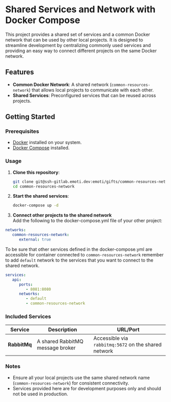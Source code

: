 # Shared Services and Network with Docker Compose

This project provides a shared set of services and a common Docker network that can be used by other local projects. It is designed to streamline development by centralizing commonly used services and providing an easy way to connect different projects on the same Docker network.

## Features

- **Common Docker Network**: A shared network (`common-resources-network`) that allows local projects to communicate with each other.
- **Shared Services**: Preconfigured services that can be reused across projects.

## Getting Started

### Prerequisites

- [Docker](https://www.docker.com/get-started) installed on your system.
- [Docker Compose](https://docs.docker.com/compose/) installed.

### Usage

1. **Clone this repository**:
   ```bash
   git clone git@ssh-gitlab.emoti.dev:emoti/gifts/common-resources-network.git
   cd common-resources-network
   ```
2. **Start the shared services**:
   ```bash
   docker-compose up -d
   ``` 
     
3. **Connect other projects to the shared network**<br>
Add the following to the docker-compose.yml file of your other project:
```yaml
networks:
   common-resources-network:
      external: true
```
To be sure that other services defined in the docker-compose.yml are accessible for container connected to `common-resources-network` 
remember to add `default` network to the services that you want to connect to the shared network. 

```yaml
services:
   api:
      ports:
         - 8081:8080
      networks:
         - default
         - common-resources-network
```

### Included Services

| Service      | Description                      | URL/Port                                             |
|--------------|----------------------------------|------------------------------------------------------|
| **RabbitMq** | A shared RabbitMQ message broker | Accessible via `rabbitmq:5672` on the shared network |


### Notes
- Ensure all your local projects use the same shared network name (`common-resources-network`) for consistent connectivity.
- Services provided here are for development purposes only and should not be used in production.